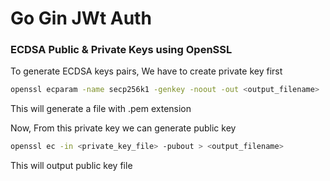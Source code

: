 # Go Gin JWt Auth

### ECDSA Public & Private Keys using OpenSSL

To generate ECDSA keys pairs, We have to create private key first

```sh
openssl ecparam -name secp256k1 -genkey -noout -out <output_filename>
```

This will generate a file with .pem extension

Now, From this private key we can generate public key

```sh
openssl ec -in <private_key_file> -pubout > <output_filename>
```

This will output public key file

